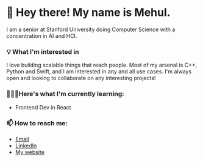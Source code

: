 # 👀 Hey there! My name is Mehul. 

I am a senior at Stanford University doing Computer Science with a concentration in AI and HCI. 

### 💡 What I'm interested in

I love building scalable things that reach people. Most of my arsenal is C++, Python and Swift, and I am interested in any and all use cases. I'm always open and looking to collaborate on any interesting projects!

### 👨🏽‍🎓Here's what I'm currently learning:

- Frontend Dev in React

### 📫 How to reach me:

- [Email](mailto:aroram8@stanford.edu)
- [LinkedIn](https://linkedin.com/in/mehul-arora)
- [My website](https://mehularora.me)

<!--
**mehularora8/mehularora8** is a ✨ _special_ ✨ repository because its `README.md` (this file) appears on your GitHub profile.

Here are some ideas to get you started:

- 🔭 I’m currently working on ...
- 🌱 I’m currently learning ...
- 👯 I’m looking to collaborate on ...
- 🤔 I’m looking for help with ...
- 💬 Ask me about ...
- 📫 How to reach me: ...
- 😄 Pronouns: ...
- ⚡ Fun fact: ...
-->
